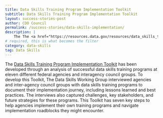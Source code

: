 ```yaml
---
title: Data Skills Training Program Implementation Toolkit
subtitle: Data Skills Training Program Implementation Toolkit
layout: success-stories-post
author: CDO Council
permalink: /success-stories/data-skills-implementation/
description: |
    The The <a href="https://resources.data.gov/resources/data_skills_training_program_implementation_toolkit/">Data Skills Training Program Implementation Toolkit</a> is designed to provide both small and large agencies with information to develop their own data skills training programs. The information provided can serve as a roadmap to designing, implementing, and administering federal data skills training programs
# required, this is what becomes the filter
category: data-skills
tag: Data Skills
---
```


The <a href="https://resources.data.gov/resources/data_skills_training_program_implementation_toolkit/">Data Skills Training Program Implementation Toolkit</a> has been developed through an analysis of successful data skills training programs at eleven different federal agencies and interagency council groups. To develop this Toolkit, The Data Skills Working Group interviewed agencies and inter-agency council groups with data skills training programs to document their implementation journey, including lessons learned and best practices. The interviews also captured challenges, key stakeholders, and future strategies for these programs. This Toolkit has seven key steps to help agencies implement their own training programs and navigate implementation roadblocks they might encounter.